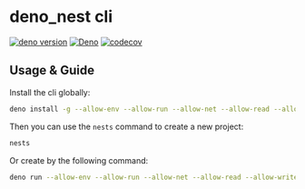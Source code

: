 # deno_nest cli

[![deno version](https://img.shields.io/badge/deno-^2.0.0-blue?logo=deno)](https://github.com/denoland/deno)
[![Deno](https://github.com/jiawei397/deno-nest/actions/workflows/deno.yml/badge.svg)](https://github.com/jiawei397/deno-nest/actions/workflows/deno.yml)
[![codecov](https://codecov.io/github/jiawei397/deno-nest/graph/badge.svg?token=NKP41TU4SL)](https://codecov.io/github/jiawei397/deno-nest)

## Usage & Guide

Install the cli globally:

```bash
deno install -g --allow-env --allow-run --allow-net --allow-read --allow-write -n nest  -f  jsr:@nest/cli
```

Then you can use the `nests` command to create a new project:

```bash
nests
```

Or create by the following command:

```bash
deno run --allow-env --allow-run --allow-net --allow-read --allow-write jsr:@nest/cli
```
